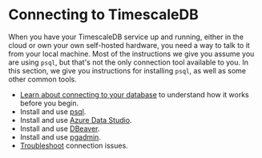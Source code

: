 # Connecting to TimescaleDB
When you have your TimescaleDB service up and running, either in the cloud or
own your own self-hosted hardware, you need a way to talk to it from your local
machine. Most of the instructions we give you assume you are using `psql`, but
that's not the only connection tool available to you. In this section, we give
you instructions for installing `psql`, as well as some other common tools.

*   [Learn about connecting to your database][about-connecting] to understand how it works
    before you begin.
*   Install and use [psql][connect-psql].
*   Install and use [Azure Data Studio][connect-azure].
*   Install and use [DBeaver][connect-dbeaver].
*   Install and use [pgadmin][connect-pgadmin].
*   [Troubleshoot][connect-tshoot] connection issues.


[about-connecting]: /how-to-guides/connecting/about-connecting/
[connect-psql]: /how-to-guides/connecting/psql/
[connect-azure]: /how-to-guides/connecting/azure-data-studio/
[connect-dbeaver]: /how-to-guides/connecting/dbeaver/
[connect-pgadmin]: /how-to-guides/connecting/pgadmin/
[connect-tshoot]: /how-to-guides/connecting/troubleshooting/
